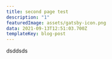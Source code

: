 ```yaml
---
title: second page test
description: "1"
featuredImage: assets/gatsby-icon.png
data: 2021-09-13T12:51:03.700Z
templateKey: blog-post
---
```

dsddsds
